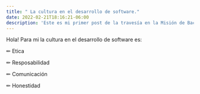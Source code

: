 ```yaml
---
title: " La cultura en el desarrollo de software."
date: 2022-02-21T18:16:21-06:00
description: 'Este es mi primer post de la travesía en la Misión de Backend con Node JS de Launch X.'
---
```


Hola! 
Para mi la cultura en el desarrollo de software es:

✏ Etica 

✏ Resposabilidad

✏ Comunicación

✏ Honestidad
